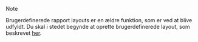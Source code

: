 > [!NOTE]
> Brugerdefinerede rapport layouts er en ældre funktion, som er ved at blive udfyldt. Du skal i stedet begynde at oprette brugerdefinerede layout, som beskrevet [her](../ui-get-started-layouts.md).